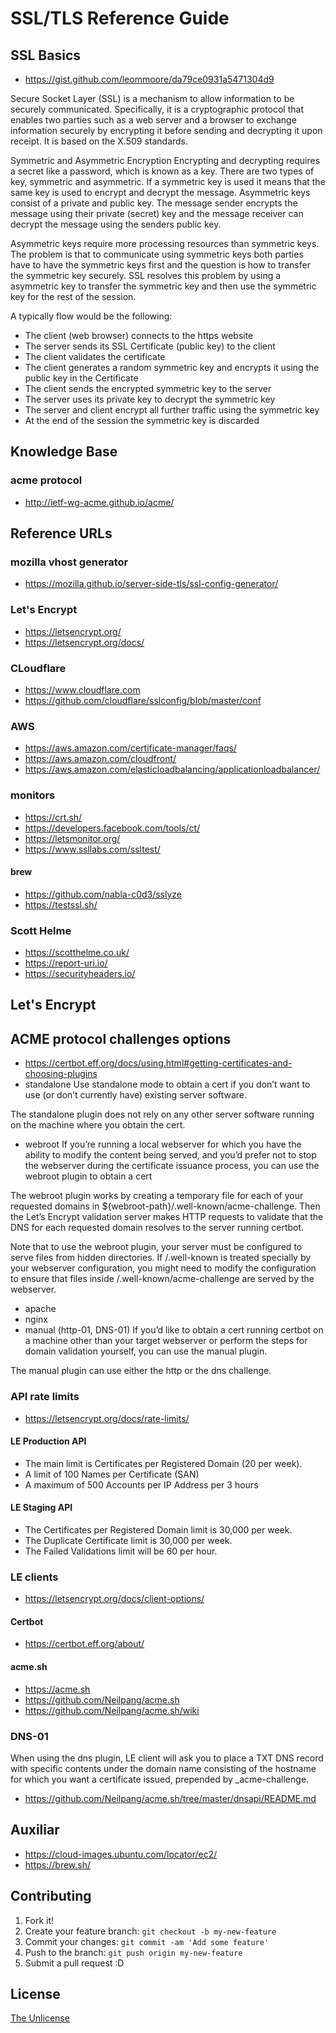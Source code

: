 # SSL/TLS Reference Guide


## SSL Basics
- https://gist.github.com/leommoore/da79ce0931a5471304d9

Secure Socket Layer (SSL) is a mechanism to allow information to be securely communicated. Specifically, it is a cryptographic protocol that enables two parties such as a web server and a browser to exchange information securely by encrypting it before sending and decrypting it upon receipt. It is based on the X.509 standards.


Symmetric and Asymmetric Encryption Encrypting and decrypting requires a secret like a password, which is known as a key. There are two types of key, symmetric and asymmetric. If a symmetric key is used it means that the same key is used to encrypt and decrypt the message. Asymmetric keys consist of a private and public key. The message sender encrypts the message using their private (secret) key and the message receiver can decrypt the message using the senders public key.


Asymmetric keys require more processing resources than symmetric keys. The problem is that to communicate using symmetric keys both parties have to have the symmetric keys first and the question is how to transfer the symmetric key securely. SSL resolves this problem by using a asymmetric key to transfer the symmetric key and then use the symmetric key for the rest of the session.


A typically flow would be the following:

- The client (web browser) connects to the https website
- The server sends its SSL Certificate (public key) to the client
- The client validates the certificate
- The client generates a random symmetric key and encrypts it using the public key in the Certificate
- The client sends the encrypted symmetric key to the server
- The server uses its private key to decrypt the symmetric key
- The server and client encrypt all further traffic using the symmetric key
- At the end of the session the symmetric key is discarded

## Knowledge Base

###  acme protocol
- http://ietf-wg-acme.github.io/acme/


## Reference URLs


### mozilla vhost generator
- https://mozilla.github.io/server-side-tls/ssl-config-generator/


### Let's Encrypt
- https://letsencrypt.org/
- https://letsencrypt.org/docs/


### CLoudflare
- https://www.cloudflare.com
- https://github.com/cloudflare/sslconfig/blob/master/conf


### AWS
- https://aws.amazon.com/certificate-manager/faqs/
- https://aws.amazon.com/cloudfront/
- https://aws.amazon.com/elasticloadbalancing/applicationloadbalancer/


### monitors
- https://crt.sh/
- https://developers.facebook.com/tools/ct/
- https://letsmonitor.org/
- https://www.ssllabs.com/ssltest/


#### brew
- https://github.com/nabla-c0d3/sslyze
- https://testssl.sh/


### Scott Helme
- https://scotthelme.co.uk/
- https://report-uri.io/
- https://securityheaders.io/


## Let's Encrypt

## ACME protocol challenges options

- https://certbot.eff.org/docs/using.html#getting-certificates-and-choosing-plugins
- standalone
Use standalone mode to obtain a cert if you don’t want to use (or don’t currently have) existing server software.

The standalone plugin does not rely on any other server software running on the machine where you obtain the cert.
- webroot
If you’re running a local webserver for which you have the ability to modify the content being served, and you’d prefer not to stop the webserver during the certificate issuance process, you can use the webroot plugin to obtain a cert

The webroot plugin works by creating a temporary file for each of your requested domains in ${webroot-path}/.well-known/acme-challenge. Then the Let’s Encrypt validation server makes HTTP requests to validate that the DNS for each requested domain resolves to the server running certbot.

Note that to use the webroot plugin, your server must be configured to serve files from hidden directories. If /.well-known is treated specially by your webserver configuration, you might need to modify the configuration to ensure that files inside /.well-known/acme-challenge are served by the webserver.
- apache
- nginx
- manual (http-01, DNS-01)
If you’d like to obtain a cert running certbot on a machine other than your target webserver or perform the steps for domain validation yourself, you can use the manual plugin.

The manual plugin can use either the http or the dns challenge.


### API rate limits
- https://letsencrypt.org/docs/rate-limits/
#### LE Production API
- The main limit is Certificates per Registered Domain (20 per week). 
- A limit of 100 Names per Certificate (SAN)
- A maximum of 500 Accounts per IP Address per 3 hours
#### LE Staging API
- The Certificates per Registered Domain limit is 30,000 per week.
- The Duplicate Certificate limit is 30,000 per week.
- The Failed Validations limit will be 60 per hour.


### LE clients
- https://letsencrypt.org/docs/client-options/

#### Certbot
- https://certbot.eff.org/about/

#### acme.sh
- https://acme.sh
- https://github.com/Neilpang/acme.sh
- https://github.com/Neilpang/acme.sh/wiki

### DNS-01
When using the dns plugin, LE client will ask you to place a TXT DNS record with specific contents under the domain name consisting of the hostname for which you want a certificate issued, prepended by _acme-challenge.
- https://github.com/Neilpang/acme.sh/tree/master/dnsapi/README.md


## Auxiliar 
- https://cloud-images.ubuntu.com/locator/ec2/
- https://brew.sh/


## Contributing

1. Fork it!
2. Create your feature branch: `git checkout -b my-new-feature`
3. Commit your changes: `git commit -am 'Add some feature'`
4. Push to the branch: `git push origin my-new-feature`
5. Submit a pull request :D


## License

[The Unlicense](LICENSE)
